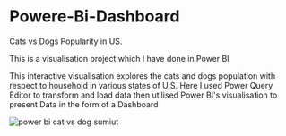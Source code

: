 # Powere-Bi-Dashboard
Cats vs Dogs Popularity in US.

This is a visualisation project which I have done in Power BI

This interactive visualisation explores the cats and dogs population with respect to household in various states of U.S. Here I used Power Query Editor to transform and load data then utilised Power BI's visualisation to present Data in the form of a Dashboard


![power bi cat vs dog sumiut ](https://user-images.githubusercontent.com/95102634/229333605-2fc88417-119a-44ff-924f-1f55b40cc33e.png)
